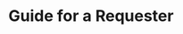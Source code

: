 ---
layout: page
title: 5. Guide for a Requester
pos: 5
desc: Know how to use the frontend UI of the platform as a requester.
---
